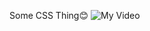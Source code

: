 Some CSS Thing😊
![My Video](https://user-images.githubusercontent.com/68615047/88128322-51e9f500-cbf3-11ea-887d-f7817e5e096d.gif)
